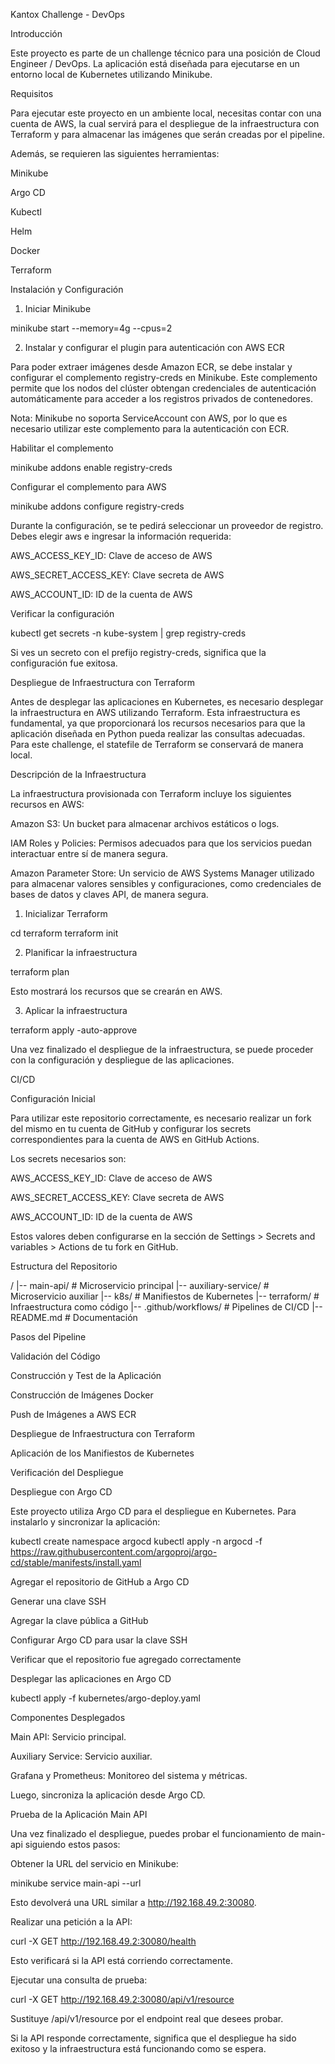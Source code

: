 Kantox Challenge - DevOps

Introducción

Este proyecto es parte de un challenge técnico para una posición de Cloud Engineer / DevOps. La aplicación está diseñada para ejecutarse en un entorno local de Kubernetes utilizando Minikube.

Requisitos

Para ejecutar este proyecto en un ambiente local, necesitas contar con una cuenta de AWS, la cual servirá para el despliegue de la infraestructura con Terraform y para almacenar las imágenes que serán creadas por el pipeline.

Además, se requieren las siguientes herramientas:

Minikube

Argo CD

Kubectl

Helm

Docker

Terraform

Instalación y Configuración

1. Iniciar Minikube

minikube start --memory=4g --cpus=2

2. Instalar y configurar el plugin para autenticación con AWS ECR

Para poder extraer imágenes desde Amazon ECR, se debe instalar y configurar el complemento registry-creds en Minikube. Este complemento permite que los nodos del clúster obtengan credenciales de autenticación automáticamente para acceder a los registros privados de contenedores.

Nota: Minikube no soporta ServiceAccount con AWS, por lo que es necesario utilizar este complemento para la autenticación con ECR.

Habilitar el complemento

minikube addons enable registry-creds

Configurar el complemento para AWS

minikube addons configure registry-creds

Durante la configuración, se te pedirá seleccionar un proveedor de registro. Debes elegir aws e ingresar la información requerida:

AWS_ACCESS_KEY_ID: Clave de acceso de AWS

AWS_SECRET_ACCESS_KEY: Clave secreta de AWS

AWS_ACCOUNT_ID: ID de la cuenta de AWS

Verificar la configuración

kubectl get secrets -n kube-system | grep registry-creds

Si ves un secreto con el prefijo registry-creds, significa que la configuración fue exitosa.

Despliegue de Infraestructura con Terraform

Antes de desplegar las aplicaciones en Kubernetes, es necesario desplegar la infraestructura en AWS utilizando Terraform. Esta infraestructura es fundamental, ya que proporcionará los recursos necesarios para que la aplicación diseñada en Python pueda realizar las consultas adecuadas. Para este challenge, el statefile de Terraform se conservará de manera local.

Descripción de la Infraestructura

La infraestructura provisionada con Terraform incluye los siguientes recursos en AWS:

Amazon S3: Un bucket para almacenar archivos estáticos o logs.

IAM Roles y Policies: Permisos adecuados para que los servicios puedan interactuar entre sí de manera segura.

Amazon Parameter Store: Un servicio de AWS Systems Manager utilizado para almacenar valores sensibles y configuraciones, como credenciales de bases de datos y claves API, de manera segura.

1. Inicializar Terraform

cd terraform
terraform init

2. Planificar la infraestructura

terraform plan

Esto mostrará los recursos que se crearán en AWS.

3. Aplicar la infraestructura

terraform apply -auto-approve

Una vez finalizado el despliegue de la infraestructura, se puede proceder con la configuración y despliegue de las aplicaciones.

CI/CD

Configuración Inicial

Para utilizar este repositorio correctamente, es necesario realizar un fork del mismo en tu cuenta de GitHub y configurar los secrets correspondientes para la cuenta de AWS en GitHub Actions.

Los secrets necesarios son:

AWS_ACCESS_KEY_ID: Clave de acceso de AWS

AWS_SECRET_ACCESS_KEY: Clave secreta de AWS

AWS_ACCOUNT_ID: ID de la cuenta de AWS

Estos valores deben configurarse en la sección de Settings > Secrets and variables > Actions de tu fork en GitHub.

Estructura del Repositorio

/
|-- main-api/               # Microservicio principal
|-- auxiliary-service/      # Microservicio auxiliar
|-- k8s/                    # Manifiestos de Kubernetes
|-- terraform/              # Infraestructura como código
|-- .github/workflows/      # Pipelines de CI/CD
|-- README.md               # Documentación

Pasos del Pipeline

Validación del Código

Construcción y Test de la Aplicación

Construcción de Imágenes Docker

Push de Imágenes a AWS ECR

Despliegue de Infraestructura con Terraform

Aplicación de los Manifiestos de Kubernetes

Verificación del Despliegue

Despliegue con Argo CD

Este proyecto utiliza Argo CD para el despliegue en Kubernetes. Para instalarlo y sincronizar la aplicación:

kubectl create namespace argocd
kubectl apply -n argocd -f https://raw.githubusercontent.com/argoproj/argo-cd/stable/manifests/install.yaml

Agregar el repositorio de GitHub a Argo CD

Generar una clave SSH

Agregar la clave pública a GitHub

Configurar Argo CD para usar la clave SSH

Verificar que el repositorio fue agregado correctamente

Desplegar las aplicaciones en Argo CD

kubectl apply -f kubernetes/argo-deploy.yaml

Componentes Desplegados

Main API: Servicio principal.

Auxiliary Service: Servicio auxiliar.

Grafana y Prometheus: Monitoreo del sistema y métricas.

Luego, sincroniza la aplicación desde Argo CD.

Prueba de la Aplicación Main API

Una vez finalizado el despliegue, puedes probar el funcionamiento de main-api siguiendo estos pasos:

Obtener la URL del servicio en Minikube:

minikube service main-api --url

Esto devolverá una URL similar a http://192.168.49.2:30080.

Realizar una petición a la API:

curl -X GET http://192.168.49.2:30080/health

Esto verificará si la API está corriendo correctamente.

Ejecutar una consulta de prueba:

curl -X GET http://192.168.49.2:30080/api/v1/resource

Sustituye /api/v1/resource por el endpoint real que desees probar.

Si la API responde correctamente, significa que el despliegue ha sido exitoso y la infraestructura está funcionando como se espera.


